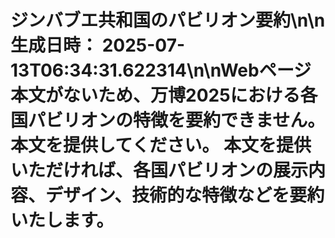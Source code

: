 # ジンバブエ共和国のパビリオン要約\n\n**生成日時：** 2025-07-13T06:34:31.622314\n\nWebページ本文がないため、万博2025における各国パビリオンの特徴を要約できません。本文を提供してください。  本文を提供いただければ、各国パビリオンの展示内容、デザイン、技術的な特徴などを要約いたします。